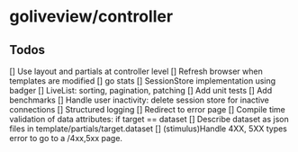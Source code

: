 # goliveview/controller

## Todos

[] Use layout and partials at controller level
[] Refresh browser when templates are modified
[] go stats
[] SessionStore implementation using badger
[] LiveList: sorting, pagination, patching
[] Add unit tests
[] Add benchmarks
[] Handle user inactivity: delete session store for inactive connections
[] Structured logging
[] Redirect to error page 
[] Compile time validation of data attributes: if target == dataset
[] Describe dataset as json files in template/partials/target.dataset
[] (stimulus)Handle 4XX, 5XX types error to go to a /4xx,5xx page.